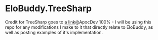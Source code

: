 # EloBuddy.TreeSharp

Credit for TreeSharp goes to [a link](http://github.com/ApocDev)@ApocDev 100% - I will be using this repo for any modifications I make to it that directly relate to EloBuddy, as well as posting examples of it's implementation.
